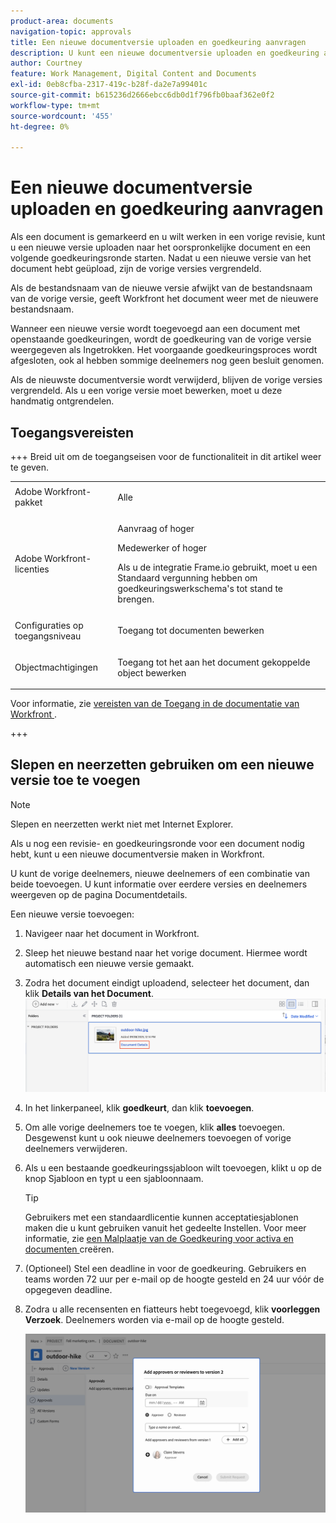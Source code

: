 ```yaml
---
product-area: documents
navigation-topic: approvals
title: Een nieuwe documentversie uploaden en goedkeuring aanvragen
description: U kunt een nieuwe documentversie uploaden en goedkeuring aanvragen bij andere gebruikers in Adobe Workfront.
author: Courtney
feature: Work Management, Digital Content and Documents
exl-id: 0eb8cfba-2317-419c-b28f-da2e7a99401c
source-git-commit: b615236d2666ebcc6db0d1f796fb0baaf362e0f2
workflow-type: tm+mt
source-wordcount: '455'
ht-degree: 0%

---
```


# Een nieuwe documentversie uploaden en goedkeuring aanvragen

Als een document is gemarkeerd en u wilt werken in een vorige revisie, kunt u een nieuwe versie uploaden naar het oorspronkelijke document en een volgende goedkeuringsronde starten. Nadat u een nieuwe versie van het document hebt geüpload, zijn de vorige versies vergrendeld.

Als de bestandsnaam van de nieuwe versie afwijkt van de bestandsnaam van de vorige versie, geeft Workfront het document weer met de nieuwere bestandsnaam.

Wanneer een nieuwe versie wordt toegevoegd aan een document met openstaande goedkeuringen, wordt de goedkeuring van de vorige versie weergegeven als Ingetrokken. Het voorgaande goedkeuringsproces wordt afgesloten, ook al hebben sommige deelnemers nog geen besluit genomen.

Als de nieuwste documentversie wordt verwijderd, blijven de vorige versies vergrendeld. Als u een vorige versie moet bewerken, moet u deze handmatig ontgrendelen.

## Toegangsvereisten

+++ Breid uit om de toegangseisen voor de functionaliteit in dit artikel weer te geven.

<table style="table-layout:auto"> 
 <col> 
 </col> 
 <col> 
 </col> 
 <tbody> 
  <tr> 
   <td role="rowheader">Adobe Workfront-pakket</td> 
   <td> <p> Alle</p> </td> 
  </tr> 
  <tr> 
   <td role="rowheader">Adobe Workfront-licenties</td> 
   <td> <p>Aanvraag of hoger</p>
   <p>Medewerker of hoger</p>
   <p>Als u de integratie Frame.io gebruikt, moet u een Standaard vergunning hebben om goedkeuringswerkschema's tot stand te brengen.</p>
    </td> 
  </tr> 
  <tr data-mc-conditions=""> 
   <td role="rowheader">Configuraties op toegangsniveau</td> 
   <td> <p>Toegang tot documenten bewerken</p> </td> 
  </tr> 
  <tr data-mc-conditions=""> 
   <td role="rowheader">Objectmachtigingen</td> 
   <td> <p>Toegang tot het aan het document gekoppelde object bewerken</p> </td> 
  </tr> 
 </tbody> 
</table>

Voor informatie, zie [ vereisten van de Toegang in de documentatie van Workfront ](/help/quicksilver/administration-and-setup/add-users/access-levels-and-object-permissions/access-level-requirements-in-documentation.md).

+++

## Slepen en neerzetten gebruiken om een nieuwe versie toe te voegen

>[!NOTE]
>
>Slepen en neerzetten werkt niet met Internet Explorer.


Als u nog een revisie- en goedkeuringsronde voor een document nodig hebt, kunt u een nieuwe documentversie maken in Workfront.

U kunt de vorige deelnemers, nieuwe deelnemers of een combinatie van beide toevoegen. U kunt informatie over eerdere versies en deelnemers weergeven op de pagina Documentdetails.

Een nieuwe versie toevoegen:

1. Navigeer naar het document in Workfront.
1. Sleep het nieuwe bestand naar het vorige document. Hiermee wordt automatisch een nieuwe versie gemaakt.

1. Zodra het document eindigt uploadend, selecteer het document, dan klik **Details van het Document**.
   ![ open de pagina van documentdetails ](assets/open-doc-details.png)


1. In het linkerpaneel, klik **goedkeurt**, dan klik **toevoegen**.

1. Om alle vorige deelnemers toe te voegen, klik **alles** toevoegen. Desgewenst kunt u ook nieuwe deelnemers toevoegen of vorige deelnemers verwijderen.


1. Als u een bestaande goedkeuringssjabloon wilt toevoegen, klikt u op de knop Sjabloon en typt u een sjabloonnaam.

   >[!TIP]
   >
   >   Gebruikers met een standaardlicentie kunnen acceptatiesjablonen maken die u kunt gebruiken vanuit het gedeelte Instellen. Voor meer informatie, zie [ een Malplaatje van de Goedkeuring voor activa en documenten ](/help/quicksilver/review-and-approve-work/document-reviews-and-approvals/manage-document-approvals/create-approval-template.md) creëren.


1. (Optioneel) Stel een deadline in voor de goedkeuring. Gebruikers en teams worden 72 uur per e-mail op de hoogte gesteld en 24 uur vóór de opgegeven deadline.

1. Zodra u alle recensenten en fiatteurs hebt toegevoegd, klik **voorleggen Verzoek**. Deelnemers worden via e-mail op de hoogte gesteld.

   ![ voorlegt nieuwe versie voor goedkeuring ](assets/add-previous-participants.png)


